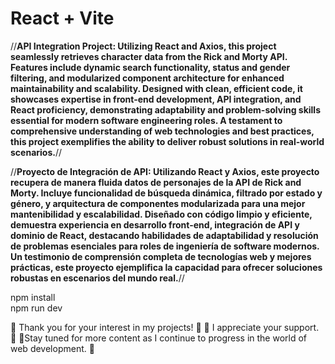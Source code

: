 # React + Vite

//**API Integration Project: Utilizing React and Axios, this project seamlessly retrieves character data from the Rick and Morty API. Features include dynamic search functionality, status and gender filtering, and modularized component architecture for enhanced maintainability and scalability. Designed with clean, efficient code, it showcases expertise in front-end development, API integration, and React proficiency, demonstrating adaptability and problem-solving skills essential for modern software engineering roles. A testament to comprehensive understanding of web technologies and best practices, this project exemplifies the ability to deliver robust solutions in real-world scenarios.**//

//**Proyecto de Integración de API: Utilizando React y Axios, este proyecto recupera de manera fluida datos de personajes de la API de Rick and Morty. Incluye funcionalidad de búsqueda dinámica, filtrado por estado y género, y arquitectura de componentes modularizada para una mejor mantenibilidad y escalabilidad. Diseñado con código limpio y eficiente, demuestra experiencia en desarrollo front-end, integración de API y dominio de React, destacando habilidades de adaptabilidad y resolución de problemas esenciales para roles de ingeniería de software modernos. Un testimonio de comprensión completa de tecnologías web y mejores prácticas, este proyecto ejemplifica la capacidad para ofrecer soluciones robustas en escenarios del mundo real.**//


npm install <br>
npm run dev



🚀 Thank you for your interest in my projects! 🚀
      🚀 I appreciate your support. 🚀
🚀Stay tuned for more content as I continue to progress in the world of web development. 🚀
